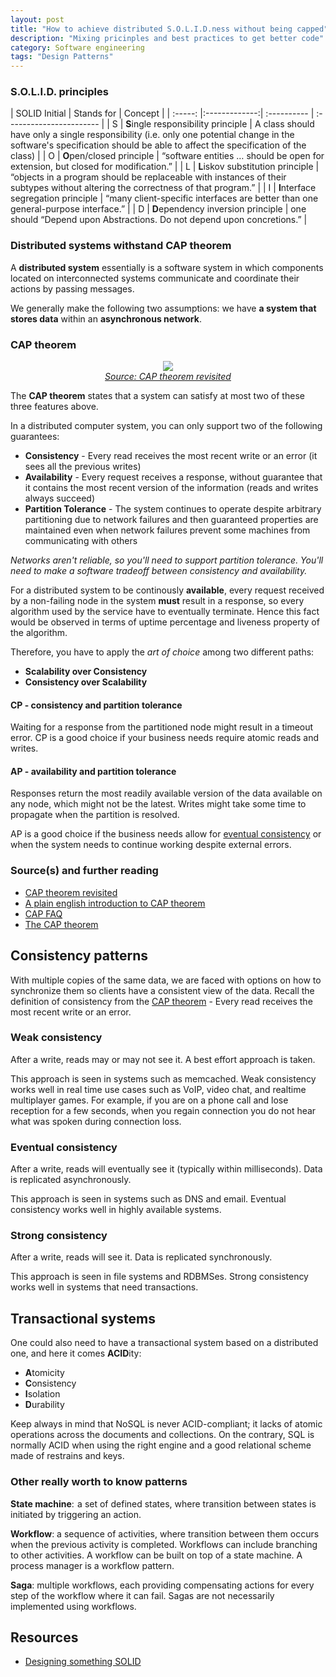 ```yaml
---
layout: post
title: "How to achieve distributed S.O.L.I.D.ness without being capped"
description: "Mixing pricinples and best practices to get better code"
category: Software engineering
tags: "Design Patterns"
---
```


### S.O.L.I.D. principles

| SOLID Initial |  Stands for  |          Concept         |
| :-----: |:-------------:| :---------- | :----------------------- |
|    S 	  | **S**ingle responsibility principle | 	A class should have only a single responsibility (i.e. only one potential change in the software's specification should be able to affect the specification of the class) |
|    O 	  |	**O**pen/closed principle | 	“software entities … should be open for extension, but closed for modification.” |
| L |  	**L**iskov substitution principle | 	“objects in a program should be replaceable with instances of their subtypes without altering the correctness of that program.” |
| I | 	**I**nterface segregation principle | 	“many client-specific interfaces are better than one general-purpose interface.” |
| D |	**D**ependency inversion principle | 	one should “Depend upon Abstractions. Do not depend upon concretions.” |

### Distributed systems withstand CAP theorem

A **distributed system** essentially is a software system in which components located on interconnected systems communicate and coordinate their actions by passing messages.

We generally make the following two assumptions: we have **a system that stores data** within an **asynchronous network**.

<!--more-->

### CAP theorem

<p align="center">
  <img src="https://user-images.githubusercontent.com/2479647/135652337-f87fde57-1d42-4241-8783-9d66d5ef9c97.png">
  <br/>
  <i><a href=http://robertgreiner.com/2014/08/cap-theorem-revisited>Source: CAP theorem revisited</a></i>
</p>

The **CAP theorem** states that a system can satisfy at most two of these three features above.

In a distributed computer system, you can only support two of the following guarantees:

* **Consistency** - Every read receives the most recent write or an error (it sees all the previous writes)
* **Availability** - Every request receives a response, without guarantee that it contains the most recent version of the information (reads and writes always succeed)
* **Partition Tolerance** - The system continues to operate despite arbitrary partitioning due to network failures and then guaranteed properties are maintained even when network failures prevent some machines from communicating with others

*Networks aren't reliable, so you'll need to support partition tolerance.  You'll need to make a software tradeoff between consistency and availability.*

For a distributed system to be continously **available**, every request received by a non-failing node in the system __must__ result in a response, so every algorithm used by the service have to eventually terminate. Hence this fact would be observed in terms of uptime percentage and liveness property of the algorithm.

Therefore, you have to apply the *art of choice* among two different paths:

* **Scalability over Consistency**
* **Consistency over Scalability**

#### CP - consistency and partition tolerance

Waiting for a response from the partitioned node might result in a timeout error.  CP is a good choice if your business needs require atomic reads and writes.

#### AP - availability and partition tolerance

Responses return the most readily available version of the data available on any node, which might not be the latest.  Writes might take some time to propagate when the partition is resolved.

AP is a good choice if the business needs allow for [eventual consistency](#eventual-consistency) or when the system needs to continue working despite external errors.

### Source(s) and further reading

* [CAP theorem revisited](http://robertgreiner.com/2014/08/cap-theorem-revisited/)
* [A plain english introduction to CAP theorem](http://ksat.me/a-plain-english-introduction-to-cap-theorem)
* [CAP FAQ](https://github.com/henryr/cap-faq)
* [The CAP theorem](https://www.youtube.com/watch?v=k-Yaq8AHlFA)

## Consistency patterns

With multiple copies of the same data, we are faced with options on how to synchronize them so clients have a consistent view of the data.  Recall the definition of consistency from the [CAP theorem](#cap-theorem) - Every read receives the most recent write or an error.

### Weak consistency

After a write, reads may or may not see it.  A best effort approach is taken.

This approach is seen in systems such as memcached.  Weak consistency works well in real time use cases such as VoIP, video chat, and realtime multiplayer games.  For example, if you are on a phone call and lose reception for a few seconds, when you regain connection you do not hear what was spoken during connection loss.

### Eventual consistency

After a write, reads will eventually see it (typically within milliseconds).  Data is replicated asynchronously.

This approach is seen in systems such as DNS and email.  Eventual consistency works well in highly available systems.

### Strong consistency

After a write, reads will see it.  Data is replicated synchronously.

This approach is seen in file systems and RDBMSes.  Strong consistency works well in systems that need transactions.

## Transactional systems

One could also need to have a transactional system based on a distributed one, and here it comes **ACID**ity:

* **A**tomicity
* **C**onsistency
* **I**solation
* **D**urability

Keep always in mind that NoSQL is never ACID-compliant; it lacks of atomic operations across the documents and collections. On the contrary, SQL is normally ACID when using the right engine and a good relational scheme made of restrains and keys.

### Other really worth to know patterns

**State machine**:  a set of defined states, where transition between states is initiated by triggering an action.

**Workflow**: a sequence of activities, where transition between them occurs when the previous activity is completed. Workflows can include branching to other activities. A workflow can be built on top of a state machine. A process manager is a workflow pattern.

**Saga**: multiple workflows, each providing compensating actions for every step of the workflow where it can fail. Sagas are not necessarily implemented using workflows.


## Resources

* [Designing something SOLID](https://www.novoda.com/blog/designing-something-solid/)
